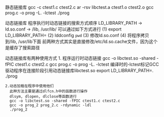 静态链接库
  gcc -c ctest1.c ctest2.c
  ar -rsv libctest.a ctest1.o ctest2.o
  gcc prog.c -o prog -L. -lctest
  ./prog

动态链接库
  程序执行时动态链接的搜索方式顺序
  LD_LIBRARY_PATH -> ld.so.conf -> /lib, /usr/lib/
  可以通过如下方式进行
    (1)  export LD_LIBRARY_PATH=
    (2)  lddconfig `pwd`
    (3)  修改ld.so.conf
    (4)  将程序拷贝到/lib, /usr/lib下面
  前两种方式其实是直接修改/etc/ld.so.cache文件，因为这个是缓存了搜索路径

  动态链接库有两种使用方式
    1. 程序运行时动态链接
      gcc -o libctest.so -shared -fPIC ctest1.c ctest2.c
      gcc prog.c -o prog -L. -lctest
      编译时的-lctest标记GCC驱动程序在连接阶段引用动态链接库libctest.so
      export LD_LIBRARY_PATH=.
      ./prog
    
    2.动态加载在程序中使用他们
	  此种方法主要是通过dlfcn.h中的函数进行操作
	  dlsym, dlopen, dlclose等函数进行
      gcc -o libctest.so -shared -fPIC ctest1.c ctest2.c
      gcc -o prog_2 prog_2.c -rdynamic -ldl
      ./prog_2
